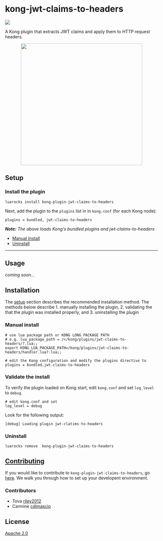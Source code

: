 # kong-jwt-claims-to-headers

![](https://travis-ci.org/cdimascio/kong-plugin-jwt-claims-to-headers.svg?branch=master)

A Kong plugin that extracts JWT claims and apply them to HTTP request headers.

<p align="center">
<img src="https://raw.githubusercontent.com/cdimascio/kong-plugin-jwt-claims-to-headers/master/assets/jwt-claims-to-headers-logo.png" width="400"/>
</p>

## Setup

### Install the plugin

```shell
luarocks install kong-plugin-jwt-claims-to-headers
```

Next, add the plugin to the `plugins` list in in `kong.conf` (for each Kong node):

```shell
plugins = bundled, jwt-claims-to-headers
```

_**Note:** The above loads Kong's bundled plugins and jwt-claims-to-headers_

- [Manual Install](#manual-install)
- [Uninstall](#uninstall)
---

## Usage

_coming soon..._

## Installation

The [setup](#setup) section describes the recommended installation method. The methods below describe 1. manually installing the plugin, 2. validating the that the plugin was installed properly, and 3. uninstalling the plugin

### Manual install

```shell
# use lua package path or KONG LONG PACKAGE PATH
# e.g. lua_package_path = /</kong/plugins/jwt-claims-to-headers/?.lua;;
export KONG_LUA_PACKAGE_PATH=/kong/plugins/jwt-claims-to-headers/handler.lua?.lua;;

# edit the Kong configuration and modify the plugins directive to
plugins = bundled,jwt-claims-to-headers
```

### Validate the install

To verify the plugin loaded on Kong start, edit `kong.conf` and set `log_level` to `debug`.

```shell
# edit kong.conf and set
log_level = debug
```

Look for the following output:

```shell
[debug] Loading plugin jwt-clatims-to-headers
```

### Uninstall

```shell
luarocks remove  kong-plugin-jwt-claims-to-headers
```

## [Contributing](CONTRIBUTING.md)

If you would like to contribute to `kong-plugin-jwt-claims-to-headers`, go [here](CONTRIBUTING.md). We walk you through how to set up your developent environment.

### Contributors

- Tova [riley2012](https://github.com/riley2012)
- Carmine [cdimascio](https://github.com/cdimascio)

## License

[Apache 2.0](LICENSE)
